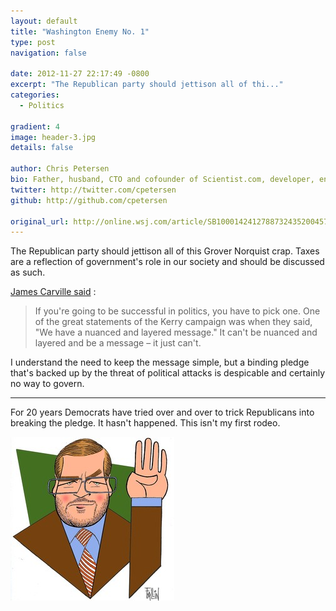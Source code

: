 ```yaml
---
layout: default
title: "Washington Enemy No. 1"
type: post
navigation: false

date: 2012-11-27 22:17:49 -0800
excerpt: "The Republican party should jettison all of thi..."
categories:
  - Politics

gradient: 4
image: header-3.jpg
details: false

author: Chris Petersen
bio: Father, husband, CTO and cofounder of Scientist.com, developer, entrepreneur and technologist.
twitter: http://twitter.com/cpetersen
github: http://github.com/cpetersen

original_url: http://online.wsj.com/article/SB10001424127887324352004578137112355225342.html?mod=WSJ_hp_mostpop_read
---
```



The Republican party should jettison all of this Grover Norquist crap. Taxes are a reflection of government's role in our society and should be discussed as such.

 [James Carville said](http://www.rollingstone.com/politics/news/how-president-obama-won-a-second-term-20121123) :  

 > If you're going to be successful in politics, you have to pick one. One of the great statements of the Kerry campaign was when they said, "We have a nuanced and layered message." It can't be nuanced and layered and be a message – it just can't.

 I understand the need to keep the message simple, but a binding pledge that's backed up by the threat of political attacks is despicable and certainly no way to govern.

***

For 20 years Democrats have tried over and over to trick Republicans into breaking the pledge. It hasn't happened. This isn't my first rodeo.

  ![image](/assets/import/cde10a4d2202b7a41812cf7a056196e6.jpg)  
